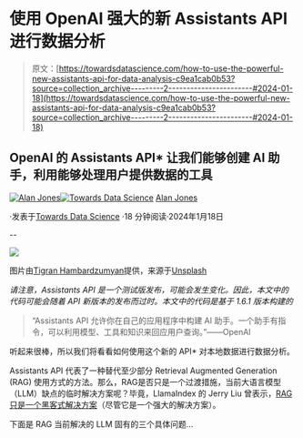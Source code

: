 # 使用 OpenAI 强大的新 Assistants API 进行数据分析

> 原文：[https://towardsdatascience.com/how-to-use-the-powerful-new-assistants-api-for-data-analysis-c9ea1cab0b53?source=collection_archive---------2-----------------------#2024-01-18](https://towardsdatascience.com/how-to-use-the-powerful-new-assistants-api-for-data-analysis-c9ea1cab0b53?source=collection_archive---------2-----------------------#2024-01-18)

## OpenAI 的 Assistants API* 让我们能够创建 AI 助手，利用能够处理用户提供数据的工具

[](https://medium.com/@alan-jones?source=post_page---byline--c9ea1cab0b53--------------------------------)[![Alan Jones](../Images/359379fab1d6685ff08080b98173e67c.png)](https://medium.com/@alan-jones?source=post_page---byline--c9ea1cab0b53--------------------------------)[](https://towardsdatascience.com/?source=post_page---byline--c9ea1cab0b53--------------------------------)[![Towards Data Science](../Images/a6ff2676ffcc0c7aad8aaf1d79379785.png)](https://towardsdatascience.com/?source=post_page---byline--c9ea1cab0b53--------------------------------) [Alan Jones](https://medium.com/@alan-jones?source=post_page---byline--c9ea1cab0b53--------------------------------)

·发表于[Towards Data Science](https://towardsdatascience.com/?source=post_page---byline--c9ea1cab0b53--------------------------------) ·18 分钟阅读·2024年1月18日

--

![](../Images/799acfc9e99b4c75891ff1ec6784b01f.png)

图片由[Tigran Hambardzumyan](https://unsplash.com/@tigranh47?utm_source=medium&utm_medium=referral)提供，来源于[Unsplash](https://unsplash.com/?utm_source=medium&utm_medium=referral)

*请注意，Assistants API 是一个测试版发布，可能会发生变化。因此，本文中的代码可能会随着 API 新版本的发布而过时。本文中的代码是基于 1.6.1 版本构建的*

> “Assistants API 允许你在自己的应用程序中构建 AI 助手。一个助手有指令，可以利用模型、工具和知识来回应用户查询。”——OpenAI

听起来很棒，所以我们将看看如何使用这个新的 API* 对本地数据进行数据分析。

Assistants API 代表了一种替代至少部分 Retrieval Augmented Generation (RAG) 使用方式的方法。那么，RAG是否只是一个过渡措施，当前大语言模型（LLM）缺点的临时解决方案呢？毕竟，LlamaIndex 的 Jerry Liu 曾表示，[RAG 只是一个黑客式解决方案](https://www.latent.space/p/llamaindex)（尽管它是一个强大的解决方案）。

下面是 RAG 当前解决的 LLM 固有的三个具体问题…

